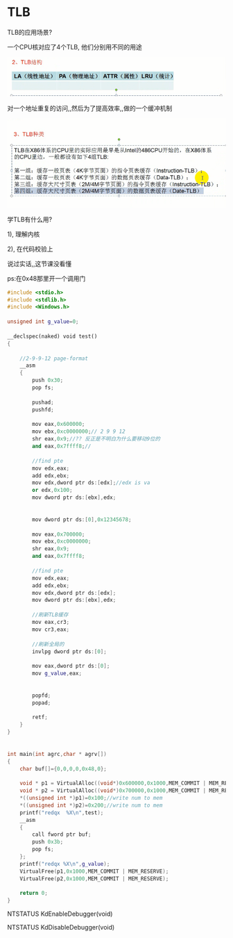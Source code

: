 # TLB



TLB的应用场景?

一个CPU核对应了4个TLB, 他们分别用不同的用途



![image-20231004225549916](img/image-20231004225549916.png)



对一个地址重复的访问,,然后为了提高效率,,做的一个缓冲机制

![image-20231015182508982](img/image-20231015182508982.png)





学TLB有什么用?

1), 理解内核

2), 在代码校验上





说过实话,,这节课没看懂



ps:在0x48那里开一个调用门

```c++
#include <stdio.h>
#include <stdlib.h>
#include <Windows.h>

unsigned int g_value=0;

__declspec(naked) void test()
{

	//2-9-9-12 page-format
	__asm
	{
		push 0x30;
		pop fs;
		
		pushad;
		pushfd;

		mov eax,0x600000;
		mov ebx,0xc0000000;// 2 9 9 12
		shr eax,0x9;//?? 反正是不明白为什么要移动9位的
		and eax,0x7ffff8;//
		
		//find pte
		mov edx,eax;
		add edx,ebx;
		mov edx,dword ptr ds:[edx];//edx is va
		or edx,0x100;
		mov dword ptr ds:[ebx],edx;
		

		mov dword ptr ds:[0],0x12345678;

		mov eax,0x700000;
		mov ebx,0xc0000000;
		shr eax,0x9;
		and eax,0x7ffff8;
		
		//find pte
		mov edx,eax;
		add edx,ebx;
		mov edx,dword ptr ds:[edx];
		mov dword ptr ds:[ebx],edx;
	
		//刷新TLB缓存
		mov eax,cr3;
		mov cr3,eax;

		//刷新全局的
		invlpg dword ptr ds:[0];
		
		mov eax,dword ptr ds:[0];
		mov g_value,eax;


		popfd;
		popad;

		retf;
	}
}


int main(int agrc,char * agrv[])
{
	char buf[]={0,0,0,0,0x48,0};
	
	void * p1 = VirtualAlloc((void*)0x600000,0x1000,MEM_COMMIT | MEM_RESERVE ,PAGE_EXECUTE_READWRITE);
	void * p2 = VirtualAlloc((void*)0x700000,0x1000,MEM_COMMIT | MEM_RESERVE ,PAGE_EXECUTE_READWRITE);
	*((unsigned int *)p1)=0x100;//write num to mem
	*((unsigned int *)p2)=0x200;//write num to mem
	printf("redqx  %X\n",test);
	__asm
	{
		call fword ptr buf;
		push 0x3b;
		pop fs;
	};
 	printf("redqx %X\n",g_value);
	VirtualFree(p1,0x1000,MEM_COMMIT | MEM_RESERVE);
	VirtualFree(p2,0x1000,MEM_COMMIT | MEM_RESERVE);

	return 0;
}

```



NTSTATUS KdEnableDebugger(void)

NTSTATUS KdDisableDebugger(void)

